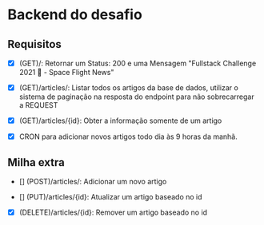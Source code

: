 # Backend do desafio
## Requisitos
- [x] (GET)/:  Retornar um Status: 200 e uma Mensagem "Fullstack Challenge 2021 🏅 - Space Flight News"

- [x] (GET)/articles/:   Listar todos os artigos da base de dados, utilizar o sistema de paginação na resposta do endpoint para não sobrecarregar a REQUEST

- [x] (GET)/articles/{id}: Obter a informação somente de um artigo

- [x] CRON para adicionar novos artigos todo dia às 9 horas da manhã.

## Milha extra
- [] (POST)/articles/: Adicionar um novo artigo

- [] (PUT)/articles/{id}: Atualizar um artigo baseado no id

- [x] (DELETE)/articles/{id}: Remover um artigo baseado no id